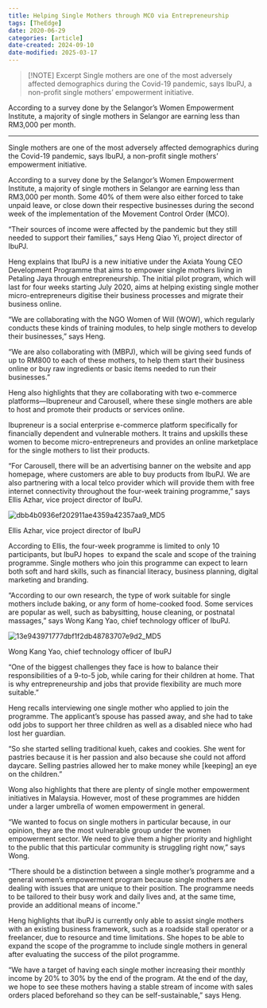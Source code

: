 ```yaml
---
title: Helping Single Mothers through MCO via Entrepreneurship
tags: [TheEdge]
date: 2020-06-29
categories: [article]
date-created: 2024-09-10
date-modified: 2025-03-17
---
```


> [!NOTE] Excerpt
> Single mothers are one of the most adversely affected demographics during the Covid-19 pandemic, says IbuPJ, a non-profit single mothers’ empowerment initiative.

According to a survey done by the Selangor’s Women Empowerment Institute, a majority of single mothers in Selangor are earning less than RM3,000 per month.

---

Single mothers are one of the most adversely affected demographics during the Covid-19 pandemic, says IbuPJ, a non-profit single mothers’ empowerment initiative.

According to a survey done by the Selangor’s Women Empowerment Institute, a majority of single mothers in Selangor are earning less than RM3,000 per month. Some 40% of them were also either forced to take unpaid leave, or close down their respective businesses during the second week of the implementation of the Movement Control Order (MCO).

“Their sources of income were affected by the pandemic but they still needed to support their families,” says Heng Qiao Yi, project director of IbuPJ.

Heng explains that IbuPJ is a new initiative under the Axiata Young CEO Development Programme that aims to empower single mothers living in Petaling Jaya through entrepreneurship. The initial pilot program, which will last for four weeks starting July 2020, aims at helping existing single mother micro-entrepreneurs digitise their business processes and migrate their business online.

“We are collaborating with the NGO Women of Will (WOW), which regularly conducts these kinds of training modules, to help single mothers to develop their businesses,” says Heng.

“We are also collaborating with (MBPJ), which will be giving seed funds of up to RM800 to each of these mothers, to help them start their business online or buy raw ingredients or basic items needed to run their businesses.”

Heng also highlights that they are collaborating with two e-commerce platforms—Ibupreneur and Carousell, where these single mothers are able to host and promote their products or services online.

Ibupreneur is a social enterprise e-commerce platform specifically for financially dependent and vulnerable mothers. It trains and upskills these women to become micro-entrepreneurs and provides an online marketplace for the single mothers to list their products.

“For Carousell, there will be an advertising banner on the website and app homepage, where customers are able to buy products from IbuPJ. We are also partnering with a local telco provider which will provide them with free internet connectivity throughout the four-week training programme,” says Ellis Azhar, vice project director of IbuPJ.

![dbb4b0936ef202911ae4359a42357aa9_MD5](/media/dbb4b0936ef202911ae4359a42357aa9_MD5.jpg)

Ellis Azhar, vice project director of IbuPJ

According to Ellis, the four-week programme is limited to only 10 participants, but IbuPJ hopes  to expand the scale and scope of the training programme. Single mothers who join this programme can expect to learn both soft and hard skills, such as financial literacy, business planning, digital marketing and branding.

“According to our own research, the type of work suitable for single mothers include baking, or any form of home-cooked food. Some services are popular as well, such as babysitting, house cleaning, or postnatal massages,” says Wong Kang Yao, chief technology officer of IbuPJ.

![13e943971777dbf1f2db48783707e9d2_MD5](/media/13e943971777dbf1f2db48783707e9d2_MD5.jpg)

Wong Kang Yao, chief technology officer of IbuPJ

“One of the biggest challenges they face is how to balance their responsibilities of a 9-to-5 job, while caring for their children at home. That is why entrepreneurship and jobs that provide flexibility are much more suitable.”

Heng recalls interviewing one single mother who applied to join the programme. The applicant’s spouse has passed away, and she had to take odd jobs to support her three children as well as a disabled niece who had lost her guardian.

“So she started selling traditional kueh, cakes and cookies. She went for pastries because it is her passion and also because she could not afford daycare. Selling pastries allowed her to make money while \[keeping\] an eye on the children.”

Wong also highlights that there are plenty of single mother empowerment initiatives in Malaysia. However, most of these programmes are hidden under a larger umbrella of women empowerment in general.

“We wanted to focus on single mothers in particular because, in our opinion, they are the most vulnerable group under the women empowerment sector. We need to give them a higher priority and highlight to the public that this particular community is struggling right now,” says Wong.

“There should be a distinction between a single mother’s programme and a general women’s empowerment program because single mothers are dealing with issues that are unique to their position. The programme needs to be tailored to their busy work and daily lives and, at the same time, provide an additional means of income.”

Heng highlights that ibuPJ is currently only able to assist single mothers with an existing business framework, such as a roadside stall operator or a freelancer, due to resource and time limitations. She hopes to be able to expand the scope of the programme to include single mothers in general after evaluating the success of the pilot programme.

“We have a target of having each single mother increasing their monthly income by 20% to 30% by the end of the program. At the end of the day, we hope to see these mothers having a stable stream of income with sales orders placed beforehand so they can be self-sustainable,” says Heng.
